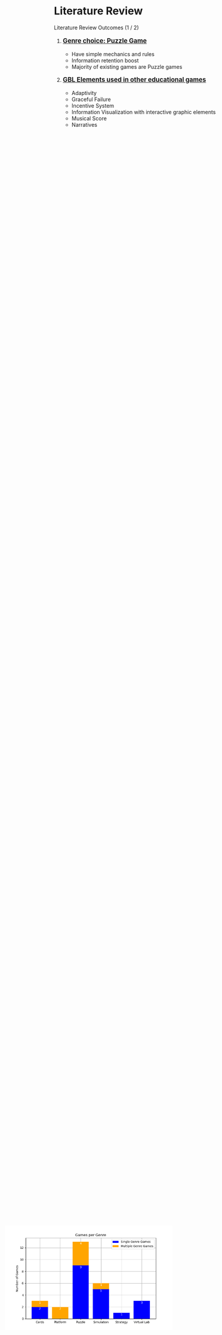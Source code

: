# Literature Review

<p class='slide-subtitle'>Literature Review Outcomes (1 / 2)</p>

<div class='section-wrapper'>
  <ol class='ol-flex'>
    <li><p>Genre choice: Puzzle Game</p>
      <ul>
        <li v-click>Have simple mechanics and rules</li>
        <li v-click>Information retention boost</li>
        <li v-click>Majority of existing games are Puzzle games</li>
      </ul>
    </li>
    <li v-click='+4'><p>GBL Elements used in other educational games</p>
      <ul>
        <li v-click='+5'>Adaptivity</li>
        <li v-click='+5'>Graceful Failure</li>
        <li v-click='+6'>Incentive System</li>
        <li v-click='+6'>Information Visualization with interactive graphic elements</li>
        <li v-click='+7'>Musical Score</li>
        <li v-click='+7'>Narratives</li>
      </ul>
    </li>
  </ol>
</div>

<div v-click='+3' class='img-wrapper white-shadow'>
  <img src='../assets/games_per_genre.png' width='450'/>
</div>

<style>
  ol > li > p {
    font-weight: bold;
    font-size: larger;
    text-decoration: underline;
  }

  .img-wrapper {
    width: max-content;
    position: absolute;
    left: 10%;
    bottom: 9%;
  }
</style>